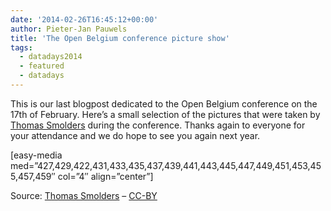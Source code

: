 ```yaml
---
date: '2014-02-26T16:45:12+00:00'
author: Pieter-Jan Pauwels
title: 'The Open Belgium conference picture show'
tags:
  - datadays2014
  - featured
  - datadays
---
```


This is our last blogpost dedicated to the Open Belgium conference on the 17th of February. Here’s a small selection of the pictures that were taken by [Thomas Smolders](http://ljosmyndun.tumblr.com/) during the conference. Thanks again to everyone for your attendance and we do hope to see you again next year.

\[easy-media med=”427,429,422,431,433,435,437,439,441,443,445,447,449,451,453,455,457,459″ col=”4″ align=”center”\]

Source: [Thomas Smolders](http://ljosmyndun.tumblr.com/) – [CC-BY](http://creativecommons.org/licenses/by/3.0/)
